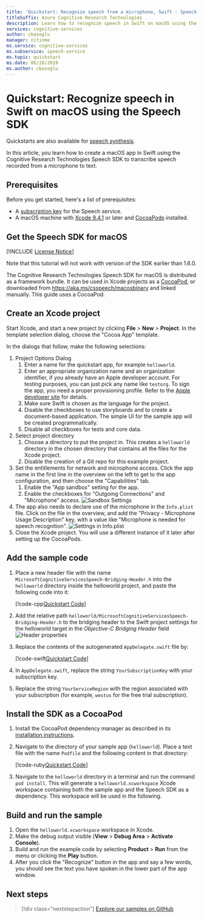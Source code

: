 ```yaml
---
title: 'Quickstart: Recognize speech from a microphone, Swift - Speech service'
titleSuffix: Azure Cognitive Research Technologies
description: Learn how to recognize speech in Swift on macOS using the Speech SDK
services: cognitive-services
author: cbasoglu
manager: nitinme
ms.service: cognitive-services
ms.subservice: speech-service
ms.topic: quickstart
ms.date: 06/28/2019
ms.author: cbasoglu
---
```


# Quickstart: Recognize speech in Swift on macOS using the Speech SDK

Quickstarts are also available for [speech synthesis](~/articles/cognitive-services/Speech-Service/quickstarts/text-to-speech-langs/swift-macos.md).

In this article, you learn how to create a macOS app in Swift using the Cognitive Research Technologies Speech SDK to transcribe speech recorded from a microphone to text.

## Prerequisites

Before you get started, here's a list of prerequisites:

* A [subscription key](~/articles/cognitive-services/Speech-Service/get-started.md) for the Speech service.
* A macOS machine with [Xcode 9.4.1](https://geo.itunes.apple.com/us/app/xcode/id497799835?mt=12) or later and [CocoaPods](https://cocoapods.org/) installed.

## Get the Speech SDK for macOS

[!INCLUDE [License Notice](~/includes/cognitive-services-speech-service-license-notice.md)]

Note that this tutorial will not work with version of the SDK earlier than 1.6.0.

The Cognitive Research Technologies Speech SDK for macOS is distributed as a framework bundle.
It can be used in Xcode projects as a [CocoaPod](https://cocoapods.org/), or downloaded from https://aka.ms/csspeech/macosbinary and linked manually. This guide uses a CocoaPod.

## Create an Xcode project

Start Xcode, and start a new project by clicking **File** > **New** > **Project**.
In the template selection dialog, choose the "Cocoa App" template.

In the dialogs that follow, make the following selections:

1. Project Options Dialog
    1. Enter a name for the quickstart app, for example `helloworld`.
    1. Enter an appropriate organization name and an organization identifier, if you already have an Apple developer account. For testing purposes, you can just pick any name like `testorg`. To sign the app, you need a proper provisioning profile. Refer to the [Apple developer site](https://developer.apple.com/) for details.
    1. Make sure Swift is chosen as the language for the project.
    1. Disable the checkboxes to use storyboards and to create a document-based application. The simple UI for the sample app will be created programmatically.
    1. Disable all checkboxes for tests and core data.
1. Select project directory
    1. Choose a directory to put the project in. This creates a `helloworld` directory in the chosen directory that contains all the files for the Xcode project.
    1. Disable the creation of a Git repo for this example project.
1. Set the entitlements for network and microphone access. Click the app name in the first line in the overview on the left to get to the app configuration, and then choose the "Capabilities" tab.
    1. Enable the "App sandbox" setting for the app.
    1. Enable the checkboxes for "Outgoing Connections" and "Microphone" access.
    ![Sandbox Settings](~/articles/cognitive-services/Speech-Service/media/sdk/qs-swift-macos-sandbox.png)
1. The app also needs to declare use of the microphone in the `Info.plist` file. Click on the file in the overview, and add the "Privacy - Microphone Usage Description" key, with a value like "Microphone is needed for speech recognition".
    ![Settings in Info.plist](~/articles/cognitive-services/Speech-Service/media/sdk/qs-swift-macos-info-plist.png)
1. Close the Xcode project. You will use a different instance of it later after setting up the CocoaPods.

## Add the sample code

1. Place a new header file with the name `MicrosoftCognitiveServicesSpeech-Bridging-Header.h` into the `helloworld` directory inside the helloworld project, and paste the following code into it:

   [!code-cpp[Quickstart Code](~/samples-cognitive-services-speech-sdk/quickstart/swift/macos/from-microphone/helloworld/helloworld/MicrosoftCognitiveServicesSpeech-Bridging-Header.h#code)]
1. Add the relative path `helloworld/MicrosoftCognitiveServicesSpeech-Bridging-Header.h` to the bridging header to the Swift project settings for the helloworld target in the *Objective-C Bridging Header* field
   ![Header properties](~/articles/cognitive-services/Speech-Service/media/sdk/qs-swift-macos-bridging-header.png)
1. Replace the contents of the autogenerated `AppDelegate.swift` file by:

   [!code-swift[Quickstart Code](~/samples-cognitive-services-speech-sdk/quickstart/swift/macos/from-microphone/helloworld/helloworld/AppDelegate.swift#code)]
1. In `AppDelegate.swift`, replace the string `YourSubscriptionKey` with your subscription key.
1. Replace the string `YourServiceRegion` with the region associated with your subscription (for example, `westus` for the free trial subscription).

## Install the SDK as a CocoaPod

1. Install the CocoaPod dependency manager as described in its [installation instructions](https://guides.cocoapods.org/using/getting-started.html).
1. Navigate to the directory of your sample app (`helloworld`). Place a text file with the name `Podfile` and the following content in that directory:

   [!code-ruby[Quickstart Code](~/samples-cognitive-services-speech-sdk/quickstart/swift/macos/from-microphone/helloworld/Podfile)]
1. Navigate to the `helloworld` directory in a terminal and run the command `pod install`. This will generate a `helloworld.xcworkspace` Xcode workspace containing both the sample app and the Speech SDK as a dependency. This workspace will be used in the following.

## Build and run the sample

1. Open the `helloworld.xcworkspace` workspace in Xcode.
1. Make the debug output visible (**View** > **Debug Area** > **Activate Console**).
1. Build and run the example code by selecting **Product** > **Run** from the menu or clicking the **Play** button.
1. After you click the "Recognize" button in the app and say a few words, you should see the text you have spoken in the lower part of the app window.

## Next steps

> [!div class="nextstepaction"]
> [Explore our samples on GitHub](https://aka.ms/csspeech/samples)


